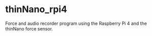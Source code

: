 # thinNano_rpi4
Force and audio recorder program using the Raspberry Pi 4 and the thinNano force sensor.
